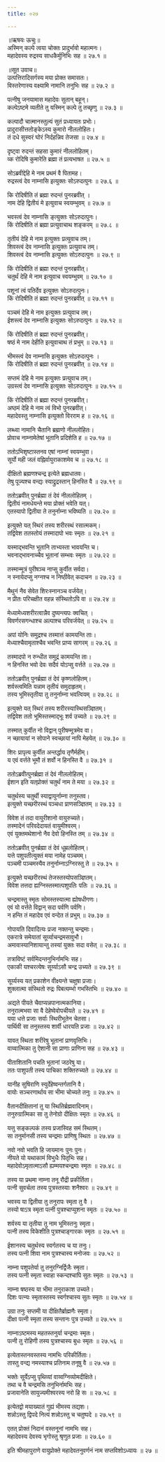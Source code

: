 ```yaml
---
title: ०२७

---
```

॥ऋषयः ऊचुः॥  
अस्मिन् कल्पे त्वया चोक्तः प्रादुर्भावो महात्मनः।  
महादेवस्य रुद्रस्य साधकैर्मुनिभिः सह ॥ २७.१ ॥  

॥सूत उवाच॥  
उत्पत्तिरादिसर्गस्य मया प्रोक्त समासतः।  
विस्तरेणास्य वक्ष्यामि नामानि तनुभिः सह ॥ २७.२ ॥  

पत्नीषु जनयामास महादेवः सुतान् बहून्।  
कल्पेऽष्टमे व्यतीते तु यस्मिन् कल्पे तु तच्छृणु ॥ २७.३ ॥  

कल्पादौ चात्मानस्तुल्यं सुतं प्रध्यायतः प्रभोः।  
प्रादुरासीत्ततोङ्केऽस्य कुमारो नीललोहितः।  
तं दधे सुस्वरं घोरं निर्दहन्निव तेजसा ॥ २७.४ ॥  

दृष्ट्वा रुदन्तं सहसा कुमारं नीललोहितम्।  
व्क रोदिषि कुमारेति ब्रह्मा तं प्रत्यभाषत ॥ २७.५ ॥  

सोऽब्रवीद्देहि मे नाम प्रथमं वै पितामह।  
रुद्रस्त्वं देव नाम्नासि इत्युक्तः सोऽरुदत्पुनः ॥ २७.६ ॥  

कि रोदिषीति तं ब्रह्मा रुदन्तं पुनरब्रवीत् ।  
नाम देहि द्वितीयं मे इत्युवाच स्वयम्भुवम् ॥ २७.७ ॥  

भवस्त्वं देव नाम्नासि ङ्त्युक्तः सोऽरुदत्पुनः।  
किं रोदिषीति तं ब्रह्मा प्रत्युवाचाथ शङ्करम् ॥ २७.८ ॥  

तृतीयं देहि मे नाम इत्युक्तः प्रत्युवाच तम्।  
शिवस्त्वं देव नाम्नासि इत्युक्तः प्रत्युवाच तम्।  
शिवस्त्वं देव नाम्नासि इत्युक्तः सोऽरुदत्पुनः ॥ २७.९ ॥  

किं रोदिषीति तं ब्रह्मा रुदन्तं पुनरब्रवीत्।  
चतुर्थं देहि मे नाम इत्युवाच स्वयम्भुवम् ॥ २७.१० ॥  

पशूनां त्वं पतिर्देव इत्युक्तः सोऽरुदत्पुनः।  
किं रोदिषीति तं ब्रह्मा रुदन्तं पुनरब्रवीत् ॥ २७.११ ॥  

पञ्चमं देहि मे नाम इत्युक्तः प्रत्युवाच तम्।  
ईशस्त्वं देव नाम्नासि इत्युक्तः सोऽरुदत्पुनः ॥ २७.१२ ॥  

किं रोदिषीति तं ब्रह्मा रुदन्तं पुनरब्रवीत्।  
षष्ठं मे नाम देहीति इत्युवाचाथ तं प्रभुम् ॥ २७.१३ ॥  

भीमस्त्वं देव नाम्नासि इत्युक्तः सोऽरुदत्पुनः ।  
किं रोदिषीति तं ब्रह्मा रुदन्तं पुनरब्रवीत् ॥ २७.१४ ॥  

सप्तमं देहि मे नाम इत्युक्तः प्रत्युवाच तम्।  
उग्रस्त्वं देव नाम्नासि इत्युक्तः सोऽरुदत्पुनः ॥ २७.१५ ॥  

किं रोदिषीति तं ब्रह्मा रुदन्तं पुनरब्रवीत्।  
अष्ठमं देहि मे नाम त्वं विभो पुनरब्रवीत्।  
महादेवस्तु नाम्नासि इत्युक्तो विरराम ह ॥ २७.१६ ॥  

लब्ध्वा नामानि चैतानि ब्रह्मणो नीललोहितः।  
प्रोवाच नाम्नामेतेषां भूतानि प्रदिशेति ह ॥ २७.१७ ॥  

ततोऽभिशृष्टास्तनव एषां नाम्नां स्वयम्भुवा।  
सूर्यो मही जलं वह्निर्वायुराकाशमेव च ॥ २७.१८ ॥  

दीक्षितो ब्रह्मणश्चन्द्र इत्येते ब्रह्मधातवः।  
तेषु पूज्यश्च वन्द्यः स्याद्रुद्रस्तान् हिनस्ति वै ॥ २७.१९ ॥  

ततोऽब्रवीत् पुनर्ब्रह्मा तं देवं नीललोहितम् ।  
द्वितीयं नामधेयन्ते मया प्रोक्तं भवेति यत्।  
एतस्यापो द्वितीया ते तनुर्नाम्ना भविष्यति ॥ २७.२० ॥  

इत्युक्ते यत् स्थिरं तस्य शरीरस्थं रसात्मकम्।  
तद्विवेश ततस्तोयं तस्मादापो भवः स्मृतः ॥ २७.२१ ॥  

यस्माद्भवन्ति भूतानि ताभ्यस्ता भावयन्ति च।  
भवनाद्भावनाच्चैव भूतानां सम्भवः स्मृतः ॥ २७.२२ ॥  

तस्मान्मूत्रं पुरीषञ्च नाप्सु कुर्वीत सर्वदा।  
न स्नायेदप्सु नग्नश्च न निष्ठीवेत् कदाचन ॥ २७.२३ ॥  

मैथुनं नैव सेवेत शिरःस्नानञ्च वर्जयेत्।  
न प्रीतः परिचक्षीत वहन्न संस्थितोऽपि वा ॥ २७.२४ ॥  

मेध्यामेध्यशरीरत्वान्नैव दुष्यन्त्यपः क्वचित् ।  
विवर्णरसगन्धाश्च अल्पाश्च परिवर्जयेत् ॥ २७.२५ ॥  

अपां योनिः समुद्रश्च तस्मात्तं कामयन्ति ताः।  
मेध्याश्चैवामृताश्चैव भवन्ति प्राप्य सागरम् ॥ २७.२६ ॥  

तस्मादपो न रुन्धीत समुद्रं कामयन्ति ताः।  
न हिनस्ति भवो देवः सदैवं योऽप्सु वर्त्तते ॥ २७.२७ ॥  

ततोऽब्रवीत् पुनर्ब्रह्मा तं देवं कृष्णलोहितम्।  
शर्वस्त्वमिति यन्नाम तृतीयं समुदाहृतम्।  
तस्य भूमिस्तृतीया तु तनुर्नाम्ना भवत्वियम् ॥ २७.२८ ॥  

इत्युक्ते यत् स्थिरं तस्य शरीरस्यास्थिसञ्ज्ञितम्।  
तद्विवेश ततो भूमिस्तस्माद्भूः शर्व उच्यते ॥ २७.२९ ॥  

तस्मात् कुर्वीत नो विद्वान् पुरीषम्मूत्रमेव वा।  
न च्छायायां न सोपाने स्वच्छायां नापि मेहयेत् ॥ २७.३० ॥  

शिरः प्रापृत्य कुर्वीत अन्तर्द्धाय तृणैर्महीम्।  
य एवं वर्त्तते भूमौ तं शर्वो न हिनस्ति वै ॥ २७.३१ ॥  

ततोऽब्रवीत्पुनर्ब्रह्मा तं देवं नीललोहितम्।  
ईशान इति यत्‌प्रोक्तं चतुर्थं नाम ते मया ॥ २७.३२ ॥  

चतुर्थस्य चतुर्थी स्याद्वायुर्नाम्ना तनुस्तव।  
इत्युक्ते यच्छरीरस्थं पञ्चधा प्राणसञ्ज्ञितम् ॥ २७.३३ ॥  

विवेश तं तदा वायुरीशानो वायुरुच्यते।  
तस्मादेनं परिवदेदायतं वायुमीश्वरम्।  
एवं युक्तमथेशानो नैव देवो हिनस्ति तम् ॥ २७.३४ ॥  

ततोऽब्रवीत् पुनर्ब्रह्मा तं देवं धूम्रलोहितम्।  
यत्ते पशुपतीत्युक्तं मया नामेह पञ्चमम्।  
पञ्चमी पञ्चमस्यैव तनुर्नाम्नाऽग्निरस्तु ते ॥ २७.३५ ॥  

इत्युक्ते यच्छरीरस्थं तेजस्तस्योपसञ्ज्ञितम्।  
विवेश तत्तदा ह्यग्निस्तस्मात्पशुपतिः पतिः ॥ २७.३६ ॥  

चन्द्रमास्तु स्मृतः सोमस्तस्यात्मा ह्योषधीगणः।  
एवं यो वर्त्तते विद्वान् सदा पर्वणि पर्वणि।  
न हन्ति तं महादेव एवं वन्देत तं प्रभुम् ॥ २७.३७ ॥  

गोपायति दिवादित्यः प्रजा नक्तन्तु चन्द्रमाः।  
एकरात्रे समेयातां सूर्य्याचन्द्रमसावुभौ।  
अमावास्यानिशायान्तु तस्यां युक्तः सदा वसेत् ॥ २७.३८ ॥  

तत्राविष्टं सर्वमिदन्तनुभिर्नामभिः सह।  
एकाकी यश्चरत्येषः सूर्य्याऽसौ चन्द्र उच्यते ॥ २७.३९ ॥  

सूर्य्यस्य यत् प्रकाशेन वीक्ष्यन्ते चक्षुषा प्रजाः।  
शुक्लात्मा संस्थितो रुद्रः पिबत्यम्भो गभस्तिभिः ॥ २७.४० ॥  

अद्यते पीयते चैवाप्यन्नपानात्मकानिया।  
तनुरात्मभवा सा वै देहेष्वेवोपचीयते ॥ २७.४१ ॥  
यया धत्ते प्रजाः सर्वाः स्थिरीभूतेन चेतसा।  
पार्थिवी सा तनुस्तस्य शार्वी धारयति प्रजाः ॥ २७.४२ ॥  

यावत् स्थिता शरीरेषु भूतानां प्राणवृत्तिभिः।  
वाय्वात्मिका तु ऐशानी सा प्राणाः प्राणिना सह ॥ २७.४३ ॥  

पीताशितानि पचति भूतानां जठरेषु या।  
ततः पाशुपती तस्य पाचिका शक्तिरुच्यते ॥ २७.४४ ॥  

यानीह सुषिराणि स्युर्देहेष्वन्तर्गतानि वै।  
वायोः सञ्चरणार्थाय सा भीमा चोच्यते तनुः ॥ २७.४५ ॥  

वैतानदीक्षितानां तु या स्थितिर्ब्रह्मवादिनाम्।  
तनुरुग्रात्मिका सा तु तेनोग्रो दीक्षितः स्मृतः ॥ २७.४६ ॥  

यत्तु सङ्कल्पकं तस्य प्रजास्विह समं स्थितम्।  
सा तनुर्मानसी तस्य चन्द्रमाः प्राणिषु स्थितः ॥ २७.४७ ॥  

नवो नवो भवति हि जायमानः पुनः पुनः।  
नीयते यो यथाकामं विभुधैः पितृभिः सह।  
महादेवोऽमृतात्माऽसौ ह्यम्मयश्चन्द्रमाः स्मृतः ॥ २७.४८ ॥  

तस्य या प्रथमा नाम्ना तनू रौद्री प्रकीर्तिता।  
पत्नी सुवर्चला तस्य पुत्रस्तस्याः शनैश्वरः ॥ २७.४९ ॥  

भवस्य या द्वितीया तु तनुरापः स्मृता तु वै ।  
तस्यो षाऽत्र स्मृता पत्नी पुत्रश्चाप्युशना स्मृतः ॥ २७.५० ॥  

शर्वस्य या तृतीया तु नाम भूमिस्तनुः स्मृता।  
पत्नी तस्य विकेशीति पुत्रश्चाङ्गारकः स्मृतः ॥ २७.५१ ॥  

ईशानस्य चतुर्थस्य स्वर्गतस्य च या तनुः।  
तस्य पत्नी शिवा नाम पुत्रश्चास्य मनोजवः ॥ २७.५२ ॥  

नाम्ना पशुपतेर्या तु तनुरग्निर्द्विजैः स्मृता।  
तस्य पत्नी स्मृता स्वाहा स्कन्दश्चापि सुतः स्मृतः ॥ २७.५३ ॥  

नाम्ना षष्ठस्य या भीमा तनुराकाश उच्यते।  
दिशः पत्न्यः स्मृतास्तस्य स्वर्गश्चास्य सुतः स्मृतः ॥ २७.५४ ॥  

उग्रा तनुः सप्तमी या दीक्षितैर्ब्राह्मणैः स्मृता।  
दीक्षा पत्नी स्मृता तस्य सन्तानः पुत्र उच्यते ॥ २७.५५ ॥  

नाम्नाऽष्टमस्य महतस्तनुर्या चन्द्रमाः स्मृतः।  
पत्नी तु रोहिणी तस्य पुत्रश्चास्य बुधः स्मृतः ॥ २७.५६ ॥  

इत्येतास्तनवस्तस्य नामभिः परिकीर्तिताः।  
तास्तु वन्द्य नमस्याश्च प्रतिनाम तनूषु वै ॥ २७.५७ ॥  

भक्तेः सूर्येऽप्सु पृथिव्यां वाय्वग्निव्योमदीक्षिते।  
तथा च वै चन्द्रमसि तनुभिर्नामभिः सह।  
प्रजावानेति सायुज्यमीश्वरस्य नरो हि सः ॥ २७.५८ ॥  

इत्येतद्वो मयाख्यातं गुह्यं भीमस्य तद्यशः।  
शन्नोऽस्तु द्विपदे नित्यं शन्नोऽस्तु च चतुष्पदे ॥ २७.५९ ॥  

एतत् प्रोक्तं निदानं वस्तनूनां नामभिः सह।  
महादेवस्य देवस्य भृगोस्तु श्रृणुत प्रजाः ॥ २७.६० ॥  

इति श्रीमहापुराणे वायुप्रोक्ते महादेवतनुवर्णनं नाम सप्तविशोऽध्यायः ॥ २७ ॥